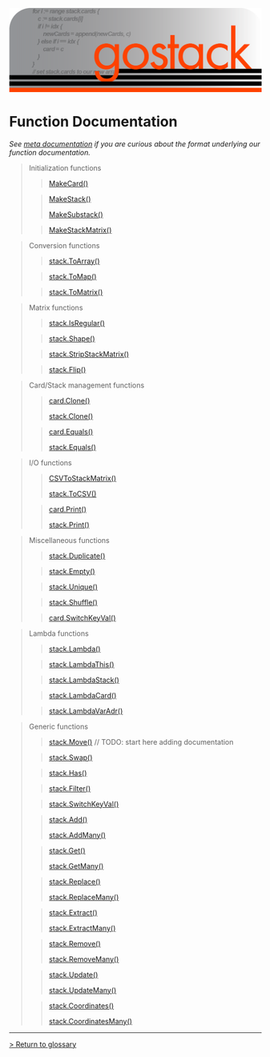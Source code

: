 ![Banner](../images/gostack_SmallerTransparent.png)

 <h1>Function Documentation</h1>

 *See [meta documentation](metaAPI.md) if you are curious about the format underlying our function documentation.*

 > Initialization functions
 >> [MakeCard()](functions/MakeCard.md)
 >
 >> [MakeStack()](functions/MakeStack.md)
 >>
 >> [MakeSubstack()](functions/MakeSubstack.md)
 > 
 >> [MakeStackMatrix()](functions/MakeStackMatrix.md)

 > Conversion functions
 >> [stack.ToArray()](functions/stack_ToArray.md)
 >
 >> [stack.ToMap()](functions/stack_ToMap.md)
 >
 >> [stack.ToMatrix()](functions/stack_ToMatrix.md)
 
 > Matrix functions
 >> [stack.IsRegular()](functions/stack_IsRegular.md)
 >
 >> [stack.Shape()](functions/stack_Shape.md)
 >
 >> [stack.StripStackMatrix()](functions/stack_StripStackMatrix.md)
 >
 >> [stack.Flip()](functions/stack_Flip.md)
 
 > Card/Stack management functions
 >> [card.Clone()](functions/card_Clone.md)
 >>
 >> [stack.Clone()](functions/stack_Clone.md)
 >
 >> [card.Equals()](functions/card_Equals.md)
 >>
 >> [stack.Equals()](functions/stack_Equals.md)
 
 > I/O functions
 >> [CSVToStackMatrix()](functions/CSVToStackMatrix.md)
 >>
 >> [stack.ToCSV()](functions/stack_ToCSV.md)
 >
 >> [card.Print()](functions/card_Print.md)
 >>
 >> [stack.Print()](functions/stack_Print.md)

 > Miscellaneous functions
 >> [stack.Duplicate()](functions/stack_Duplicate.md)
 >
 >> [stack.Empty()](functions/stack_Empty.md)
 >
 >> [stack.Unique()](functions/stack_Unique.md)
 >
 >> [stack.Shuffle()](functions/stack_Shuffle.md)
 >
 >> [card.SwitchKeyVal()](functions/card_SwitchKeyVal.md)
 
 > Lambda functions
 >> [stack.Lambda()](functions/stack_Lambda.md)
 >
 >> [stack.LambdaThis()](functions/stack_Lambda.md)
 >
 >> [stack.LambdaStack()](functions/stack_Lambda.md)
 >
 >> [stack.LambdaCard()](functions/stack_Lambda.md)
 >
 >> [stack.LambdaVarAdr()](functions/stack_Lambda.md)
 
 > Generic functions
 >> [stack.Move()](functions/stack_Move.md) // TODO: start here adding documentation
 >
 >> [stack.Swap()](functions/stack_Swap.md)
 >
 >> [stack.Has()](functions/stack_Has.md)
 >
 >> [stack.Filter()](functions/stack_Filter.md)
 >
 >> [stack.SwitchKeyVal()](functions/stack_SwitchKeyVal.md)
 >
 >> [stack.Add()](functions/stack_Add.md)
 >>
 >> [stack.AddMany()](functions/stack_AddMany.md)
 >
 >> [stack.Get()](functions/stack_Get.md)
 >>
 >> [stack.GetMany()](functions/stack_GetMany.md)
 >
 >> [stack.Replace()](functions/stack_Replace.md)
 >>
 >> [stack.ReplaceMany()](functions/stack_ReplaceMany.md)
 >
 >> [stack.Extract()](functions/stack_Extract.md)
 >>
 >> [stack.ExtractMany()](functions/stack_ExtractMany.md)
 >
 >> [stack.Remove()](functions/stack_Remove.md)
 >>
 >> [stack.RemoveMany()](functions/stack_RemoveMany.md)
 >
 >> [stack.Update()](functions/stack_Update.md)
 >>
 >> [stack.UpdateMany()](functions/stack_UpdateMany.md)
 >
 >> [stack.Coordinates()](functions/stack_Coordinates.md)
 >>
 >> [stack.CoordinatesMany()](functions/stack_CoordinatesMany.md)

 ---

 [> Return to glossary](../README.md)